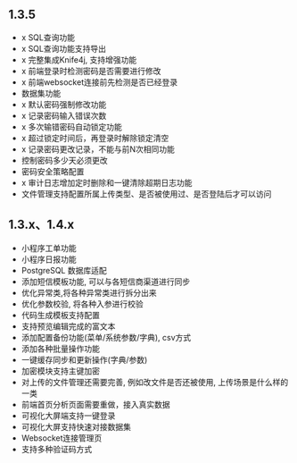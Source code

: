 ## 1.3.5
- x SQL查询功能
- x SQL查询功能支持导出
- x 完整集成Knife4j, 支持增强功能
- x 前端登录时检测密码是否需要进行修改
- x 前端websocket连接前先检测是否已经登录
- 数据集功能
- x 默认密码强制修改功能
- x 记录密码输入错误次数
- x 多次输错密码自动锁定功能
- x 超过锁定时间后，再登录时解除锁定清空
- x 记录密码更改记录，不能与前N次相同功能
- 控制密码多少天必须更改
- 密码安全策略配置
- x 审计日志增加定时删除和一键清除超期日志功能
- 文件管理支持配置所属上传类型、是否被使用过、是否登陆后才可以访问
## 1.3.x、1.4.x
- 小程序工单功能
- 小程序日报功能
- PostgreSQL 数据库适配
- 添加短信模板功能, 可以与各短信商渠道进行同步
- 优化异常类,将各种异常类进行拆分出来
- 优化参数校验, 将各种入参进行校验
- 代码生成模板支持配置
- 支持预览编辑完成的富文本
- 添加配置备份功能(菜单/系统参数/字典), csv方式
- 添加各种批量操作功能
- 一键缓存同步和更新操作(字典/参数)
- 加密模块支持主键加密
- 对上传的文件管理还需要完善, 例如改文件是否还被使用, 上传场景是什么样的一类
- 前端首页分析页面需要重做，接入真实数据
- 可视化大屏端支持一键登录
- 可视化大屏支持快速对接数据集
- Websocket连接管理页
- 支持多种验证码方式
